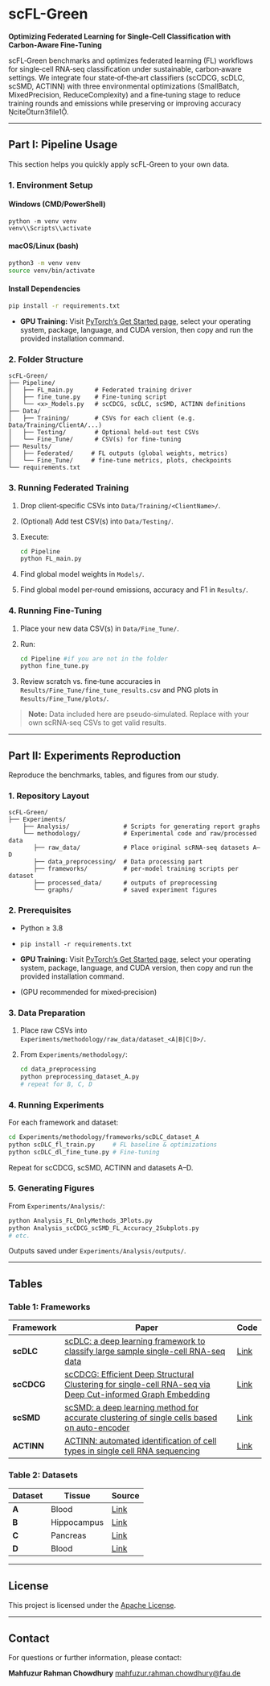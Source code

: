 # scFL-Green

**Optimizing Federated Learning for Single‑Cell Classification with Carbon‑Aware Fine‑Tuning**

scFL‑Green benchmarks and optimizes federated learning (FL) workflows for single‑cell RNA‑seq classification under sustainable, carbon‑aware settings. We integrate four state‑of‑the‑art classifiers (scCDCG, scDLC, scSMD, ACTINN) with three environmental optimizations (SmallBatch, MixedPrecision, ReduceComplexity) and a fine‑tuning stage to reduce training rounds and emissions while preserving or improving accuracy citeturn3file1.

---

## Part I: Pipeline Usage

This section helps you quickly apply scFL‑Green to your own data.

### 1. Environment Setup

#### Windows (CMD/PowerShell)

```batch
python -m venv venv
venv\\Scripts\\activate
```

#### macOS/Linux (bash)

```bash
python3 -m venv venv
source venv/bin/activate
```

#### Install Dependencies

```bash
pip install -r requirements.txt
```

* **GPU Training:** Visit [PyTorch’s Get Started page](https://pytorch.org/get-started/locally), select your operating system, package, language, and CUDA version, then copy and run the provided installation command.

### 2. Folder Structure

```
scFL‑Green/
├── Pipeline/
│   ├── FL_main.py      # Federated training driver
│   ├── fine_tune.py    # Fine‑tuning script
│   └── <x>_Models.py   # scCDCG, scDLC, scSMD, ACTINN definitions
├── Data/
│   ├── Training/       # CSVs for each client (e.g. Data/Training/ClientA/...)
│   ├── Testing/        # Optional held‑out test CSVs
│   └── Fine_Tune/      # CSV(s) for fine‑tuning
├── Results/
│   ├── Federated/     # FL outputs (global weights, metrics)
│   └── Fine_Tune/     # fine‑tune metrics, plots, checkpoints
└── requirements.txt
```

### 3. Running Federated Training

1. Drop client‑specific CSVs into `Data/Training/<ClientName>/`.
2. (Optional) Add test CSV(s) into `Data/Testing/`.
3. Execute:

   ```bash
   cd Pipeline
   python FL_main.py 
   ```
4. Find global model weights in `Models/`.
4. Find global model per‑round emissions, accuracy and F1 in `Results/`.

### 4. Running Fine‑Tuning

1. Place your new data CSV(s) in `Data/Fine_Tune/`.
2. Run:

   ```bash
   cd Pipeline #if you are not in the folder
   python fine_tune.py
   ```
3. Review scratch vs. fine‑tune accuracies in `Results/Fine_Tune/fine_tune_results.csv` and PNG plots in `Results/Fine_Tune/plots/`.

> **Note:** Data included here are pseudo‑simulated. Replace with your own scRNA‑seq CSVs to get valid results.

---

## Part II: Experiments Reproduction

Reproduce the benchmarks, tables, and figures from our study.

### 1. Repository Layout

```
scFL‑Green/
├── Experiments/
    ├── Analysis/               # Scripts for generating report graphs
    └── methodology/            # Experimental code and raw/processed data
       ├── raw_data/            # Place original scRNA‑seq datasets A–D
       ├── data_preprocessing/  # Data processing part
       ├── frameworks/          # per‑model training scripts per dataset
       ├── processed_data/      # outputs of preprocessing
       └── graphs/              # saved experiment figures

```

### 2. Prerequisites

* Python ≥ 3.8
* `pip install -r requirements.txt`

* **GPU Training:** Visit [PyTorch’s Get Started page](https://pytorch.org/get-started/locally), select your operating system, package, language, and CUDA version, then copy and run the provided installation command.
* (GPU recommended for mixed‑precision)

### 3. Data Preparation


1. Place raw CSVs into `Experiments/methodology/raw_data/dataset_<A|B|C|D>/`.
2. From `Experiments/methodology/`:

   ```bash
   cd data_preprocessing
   python preprocessing_dataset_A.py
   # repeat for B, C, D
   ```

### 4. Running Experiments

For each framework and dataset:

```bash
cd Experiments/methodology/frameworks/scDLC_dataset_A
python scDLC_fl_train.py     # FL baseline & optimizations
python scDLC_dl_fine_tune.py # Fine‑tuning
```

Repeat for scCDCG, scSMD, ACTINN and datasets A–D.

### 5. Generating Figures

From `Experiments/Analysis/`:

```bash
python Analysis_FL_OnlyMethods_3Plots.py
python Analysis_scCDCG_scSMD_FL_Accuracy_2Subplots.py
# etc.
```

Outputs saved under `Experiments/Analysis/outputs/`.

---

## Tables

### Table 1: Frameworks

| Framework  | Paper                                                                                                                                                                          | Code                                        |
| ---------- | ------------------------------------------------------------------------------------------------------------------------------------------------------------------------------ | ------------------------------------------- |
| **scDLC**  | [scDLC: a deep learning framework to classify large sample single-cell RNA-seq data](https://pubmed.ncbi.nlm.nih.gov/35831808/)                                                | [Link](https://github.com/scDLC-code/scDLC) |
| **scCDCG** | [scCDCG: Efficient Deep Structural Clustering for single-cell RNA-seq via Deep Cut-informed Graph Embedding](https://arxiv.org/abs/2404.06167)                                 | [Link](https://github.com/XPgogogo/scCDCG)  |
| **scSMD**  | [scSMD: a deep learning method for accurate clustering of single cells based on auto-encoder](https://bmcbioinformatics.biomedcentral.com/articles/10.1186/s12859-025-06047-x) | [Link](https://github.com/xiaoxuc/scSMD)    |
| **ACTINN** | [ACTINN: automated identification of cell types in single cell RNA sequencing](https://academic.oup.com/bioinformatics/article/36/2/533/5540320)                               | [Link](https://github.com/mafeiyang/ACTINN) |


### Table 2: Datasets

| Dataset | Tissue      | Source                                                                                               |
| ------- | ----------- | ---------------------------------------------------------------------------------------------------- |
| **A**   | Blood       | [Link](https://cellxgene.cziscience.com/collections/0aab20b3-c30c-4606-bd2e-d20dae739c45)            |
| **B**   | Hippocampus | [Link](https://github.com/scDLC-code/scDLC/releases/tag/Data)                                        |
| **C**   | Pancreas    | [Link](https://github.com/scDLC-code/scDLC/releases/tag/Data)                                        |
| **D**   | Blood       | [Link](https://cellxgene.cziscience.com/collections/e1a9ca56-f2ee-435d-980a-4f49ab7a952b?utm_source) |


---



## License

This project is licensed under the [Apache License](LICENSE).

---

## Contact

For questions or further information, please contact:

**Mahfuzur Rahman Chowdhury**
[mahfuzur.rahman.chowdhury@fau.de](mailto:mahfuzur.rahman.chowdhury@fau.de)


